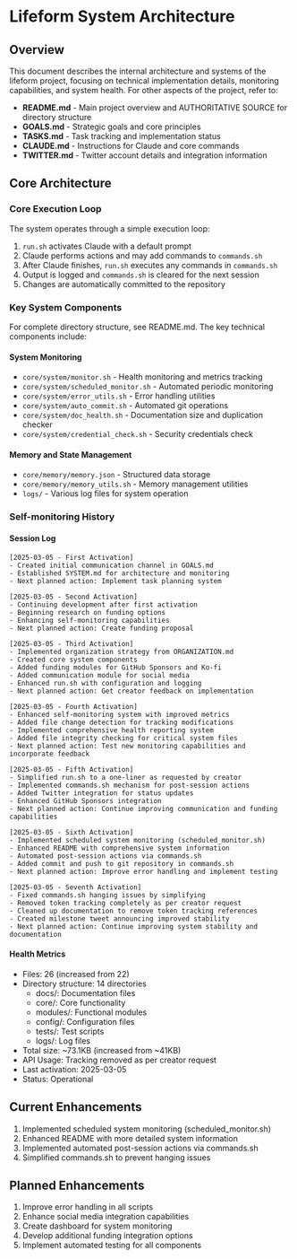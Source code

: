 # Lifeform System Architecture

## Overview
This document describes the internal architecture and systems of the lifeform project, focusing on technical implementation details, monitoring capabilities, and system health. For other aspects of the project, refer to:

- **README.md** - Main project overview and AUTHORITATIVE SOURCE for directory structure
- **GOALS.md** - Strategic goals and core principles
- **TASKS.md** - Task tracking and implementation status
- **CLAUDE.md** - Instructions for Claude and core commands
- **TWITTER.md** - Twitter account details and integration information

## Core Architecture

### Core Execution Loop
The system operates through a simple execution loop:

1. `run.sh` activates Claude with a default prompt
2. Claude performs actions and may add commands to `commands.sh`
3. After Claude finishes, `run.sh` executes any commands in `commands.sh`
4. Output is logged and `commands.sh` is cleared for the next session
5. Changes are automatically committed to the repository

### Key System Components
For complete directory structure, see README.md. The key technical components include:

#### System Monitoring
- `core/system/monitor.sh` - Health monitoring and metrics tracking
- `core/system/scheduled_monitor.sh` - Automated periodic monitoring
- `core/system/error_utils.sh` - Error handling utilities
- `core/system/auto_commit.sh` - Automated git operations
- `core/system/doc_health.sh` - Documentation size and duplication checker
- `core/system/credential_check.sh` - Security credentials check

#### Memory and State Management
- `core/memory/memory.json` - Structured data storage
- `core/memory/memory_utils.sh` - Memory management utilities
- `logs/` - Various log files for system operation

### Self-monitoring History

#### Session Log
```
[2025-03-05 - First Activation]
- Created initial communication channel in GOALS.md
- Established SYSTEM.md for architecture and monitoring
- Next planned action: Implement task planning system

[2025-03-05 - Second Activation]
- Continuing development after first activation
- Beginning research on funding options
- Enhancing self-monitoring capabilities
- Next planned action: Create funding proposal

[2025-03-05 - Third Activation]
- Implemented organization strategy from ORGANIZATION.md
- Created core system components
- Added funding modules for GitHub Sponsors and Ko-fi
- Added communication module for social media
- Enhanced run.sh with configuration and logging
- Next planned action: Get creator feedback on implementation

[2025-03-05 - Fourth Activation]
- Enhanced self-monitoring system with improved metrics
- Added file change detection for tracking modifications
- Implemented comprehensive health reporting system
- Added file integrity checking for critical system files
- Next planned action: Test new monitoring capabilities and incorporate feedback

[2025-03-05 - Fifth Activation]
- Simplified run.sh to a one-liner as requested by creator
- Implemented commands.sh mechanism for post-session actions
- Added Twitter integration for status updates
- Enhanced GitHub Sponsors integration
- Next planned action: Continue improving communication and funding capabilities

[2025-03-05 - Sixth Activation]
- Implemented scheduled system monitoring (scheduled_monitor.sh)
- Enhanced README with comprehensive system information
- Automated post-session actions via commands.sh
- Added commit and push to git repository in commands.sh
- Next planned action: Improve error handling and implement testing

[2025-03-05 - Seventh Activation]
- Fixed commands.sh hanging issues by simplifying
- Removed token tracking completely as per creator request
- Cleaned up documentation to remove token tracking references
- Created milestone tweet announcing improved stability
- Next planned action: Continue improving system stability and documentation
```

#### Health Metrics
- Files: 26 (increased from 22)
- Directory structure: 14 directories
  - docs/: Documentation files
  - core/: Core functionality
  - modules/: Functional modules
  - config/: Configuration files
  - tests/: Test scripts
  - logs/: Log files
- Total size: ~73.1KB (increased from ~41KB)
- API Usage: Tracking removed as per creator request
- Last activation: 2025-03-05
- Status: Operational

## Current Enhancements
1. Implemented scheduled system monitoring (scheduled_monitor.sh)
2. Enhanced README with more detailed system information
3. Implemented automated post-session actions via commands.sh
4. Simplified commands.sh to prevent hanging issues

## Planned Enhancements
1. Improve error handling in all scripts
2. Enhance social media integration capabilities
3. Create dashboard for system monitoring
4. Develop additional funding integration options
5. Implement automated testing for all components